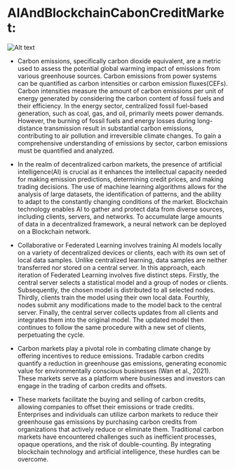 # AIAndBlockchainCabonCreditMarket:
![Alt text](images/photo.png)
* Carbon emissions, specifically carbon dioxide equivalent, are a metric used to assess the potential global warming impact of emissions from various greenhouse sources. Carbon emissions from power systems can be quantified as carbon intensities or carbon emission fluxes(CEFs). Carbon intensities measure the amount of carbon emissions per unit of energy generated by considering the carbon content of fossil fuels and their efficiency. In the energy sector, centralized fossil fuel-based generation, such as coal, gas, and oil, primarily meets power demands. However, the burning of fossil fuels and energy losses during long-distance transmission result in substantial carbon emissions, contributing to air pollution and irreversible climate changes. To gain a comprehensive understanding of emissions by sector, carbon emissions must be quantified and analyzed.

* In the realm of decentralized carbon markets, the presence of artificial intelligence(AI) is crucial as it enhances the intellectual capacity needed for making emission predictions, determining credit prices, and making trading decisions. The use of machine learning algorithms allows for the analysis of large datasets, the identification of patterns, and the ability to adapt to the constantly changing conditions of the market. Blockchain technology enables AI to gather and protect data from diverse sources, including clients, servers, and networks. To accumulate large amounts of data in a decentralized framework, a neural network can be deployed on a Blockchain network.

* Collaborative or Federated Learning involves training AI models locally on a variety of decentralized devices or clients, each with its own set of local data samples. Unlike centralized learning, data samples are neither transferred nor stored on a central server. In this approach, each iteration of Federated Learning involves five distinct steps. Firstly, the central server selects a statistical model and a group of nodes or clients. Subsequently, the chosen model is distributed to all selected nodes. Thirdly, clients train the model using their own local data. Fourthly, nodes submit any modifications made to the model back to the central server. Finally, the central server collects updates from all clients and integrates them into the original model. The updated model then continues to follow the same procedure with a new set of clients, perpetuating the cycle.

* Carbon markets play a pivotal role in combating climate change by offering incentives to reduce emissions. Tradable carbon credits quantify a reduction in greenhouse gas emissions, generating economic value for environmentally conscious businesses (Wan et al., 2021). These markets serve as a platform where businesses and investors can engage in the trading of carbon credits and offsets.

* These markets facilitate the buying and selling of carbon credits, allowing companies to offset their emissions or trade credits. Enterprises and individuals can utilize carbon markets to reduce their greenhouse gas emissions by purchasing carbon credits from organizations that actively reduce or eliminate them. Traditional carbon markets have encountered challenges such as inefficient processes, opaque operations, and the risk of double-counting. By integrating blockchain technology and artificial intelligence, these hurdles can be overcome.
